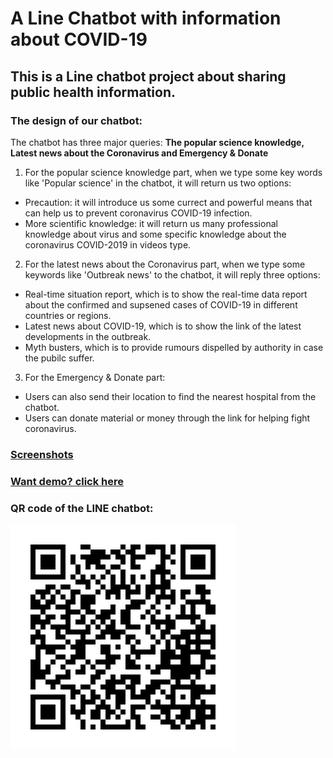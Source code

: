 # A Line Chatbot with information about COVID-19
## This is a Line chatbot project about sharing public health information.    
### The design of our chatbot:    
The chatbot has three major queries: **The popular science knowledge, Latest news about the Coronavirus and Emergency & Donate**   
1. For the popular science knowledge part, when we type some key words like 'Popular science' in the chatbot, it will return us two options:
* Precaution: it will introduce us some currect and powerful means that can help us to prevent coronavirus COVID-19 infection.
* More scientific knowledge: it will return us many professional knowledge about virus and some specific knowledge about the coronavirus COVID-2019 in videos type.
2. For the latest news about the Coronavirus part, when we type some keywords like 'Outbreak news' to the chatbot, it will reply three options:   
* Real-time situation report, which is to show the real-time data report about the confirmed and supsened cases of COVID-19 in different countries or regions.   
* Latest news about COVID-19, which is to show the link of the latest developments in the outbreak.     
* Myth busters, which is to provide rumours dispelled by authority in case the pubilc suffer.      
3. For the Emergency & Donate part:
* Users can also send their location to find the nearest hospital from the chatbot.
* Users can donate material or money through the link for helping fight coronavirus.
### [Screenshots](https://github.com/GeorgeeeLiu/Chatbot/blob/master/screenshots.pdf)

### [Want demo? click here](https://github.com/GeorgeeeLiu/Chatbot/blob/master/Chatbot_Demo.mp4)

### QR code of the LINE chatbot:

![Alt Text](https://github.com/GeorgeeeLiu/Chatbot/blob/master/182wpswj.png)
